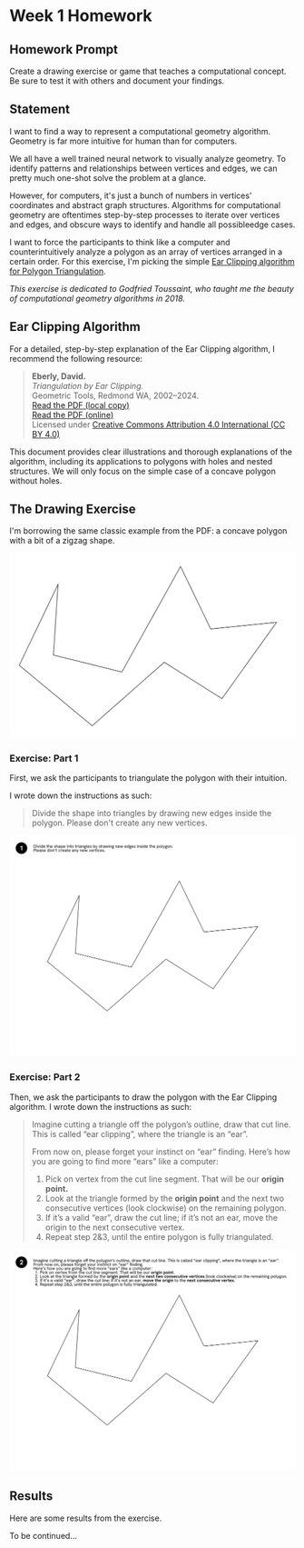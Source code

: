 # Week 1 Homework

## Homework Prompt

Create a drawing exercise or game that teaches a computational concept. Be sure to test it with others and document your findings.

## Statement

I want to find a way to represent a computational geometry algorithm. Geometry is far more intuitive for human than for computers.

We all have a well trained neural network to visually analyze geometry. To identify patterns and relationships between vertices and edges, we can pretty much one-shot solve the problem at a glance.

However, for computers, it's just a bunch of numbers in vertices' coordinates and abstract graph structures. Algorithms for computational geometry are oftentimes step-by-step processes to iterate over vertices and edges, and obscure ways to identify and handle all possibleedge cases.

I want to force the participants to think like a computer and counterintuitively analyze a polygon as an array of vertices arranged in a certain order. For this exercise, I'm picking the simple [Ear Clipping algorithm for Polygon Triangulation](https://en.wikipedia.org/wiki/Polygon_triangulation#Ear_clipping_method).

_This exercise is dedicated to Godfried Toussaint, who taught me the beauty of computational geometry algorithms in 2018._

## Ear Clipping Algorithm

For a detailed, step-by-step explanation of the Ear Clipping algorithm, I recommend the following resource:

> **Eberly, David.**  
> _Triangulation by Ear Clipping._  
> Geometric Tools, Redmond WA, 2002–2024.  
> [Read the PDF (local copy)](assets/TriangulationByEarClipping.pdf)  
> [Read the PDF (online)](https://www.geometrictools.com/Documentation/TriangulationByEarClipping.pdf)  
> Licensed under [Creative Commons Attribution 4.0 International (CC BY 4.0)](https://creativecommons.org/licenses/by/4.0/)

This document provides clear illustrations and thorough explanations of the algorithm, including its applications to polygons with holes and nested structures. We will only focus on the simple case of a concave polygon without holes.

## The Drawing Exercise

I'm borrowing the same classic example from the PDF: a concave polygon with a bit of a zigzag shape.

![Concave polygon with a bit of a zigzag shape](assets/concave-polygon.png)

### Exercise: Part 1

First, we ask the participants to triangulate the polygon with their intuition.

I wrote down the instructions as such:

> Divide the shape into triangles by drawing new edges inside the polygon. Please don't create any new vertices.

![Triangulation with intuition](assets/exercise-1.jpg)

### Exercise: Part 2

Then, we ask the participants to draw the polygon with the Ear Clipping algorithm. I wrote down the instructions as such:

> Imagine cutting a triangle off the polygon’s outline, draw that cut line. This is called “ear clipping”, where the triangle is an “ear”.
>
> From now on, please forget your instinct on “ear” finding.
> Here’s how you are going to find more “ears” like a computer:
>
> 1. Pick on vertex from the cut line segment. That will be our **origin point.**
> 2. Look at the triangle formed by the **origin point** and the next two consecutive vertices (look clockwise) on the remaining polygon.
> 3. If it’s a valid “ear”, draw the cut line; if it’s not an ear, move the origin to the next consecutive vertex.
> 4. Repeat step 2&3, until the entire polygon is fully triangulated.

![Triangulation with Ear Clipping algorithm](assets/exercise-2.jpg)

## Results

Here are some results from the exercise.

To be continued...
